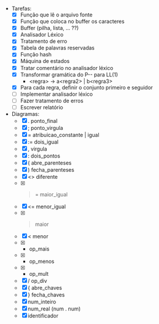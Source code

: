 - Tarefas:
	- [x] Função que lê o arquivo fonte
	- [x] Função que coloca no buffer os caracteres
	- [x] Buffer (pilha, lista, ... ??)
	- [x] Analisador Léxico
	- [x] Tratamento de erro
	- [x] Tabela de palavras reservadas
	- [x] Função hash
	- [x] Máquina de estados
	- [x] Tratar comentário no analisador léxico
	- [x] Transformar gramática do P-- para LL(1)
		- \<regra\> -> a\<regra2\> | b\<regra3\>
	- [x] Para cada regra, definir o conjunto primeiro e seguidor
	- [ ] Implementar analisador léxico
	- [ ] Fazer tratamento de erros
	- [ ] Escrever relatório

- Diagramas:
	- [x] . ponto_final
	- [x] ; ponto_virgula
	- [x] = atribuicao_constante | igual
	- [x] := dois_igual
	- [x] , virgula
	- [x] : dois_pontos
	- [x] ( abre_parenteses
	- [x] ) fecha_parenteses
	- [x] <> diferente
	- [x] >= maior_igual
	- [x] <= menor_igual
	- [x] > maior
	- [x] < menor
	- [x] + op_mais
	- [x] - op_menos
	- [x] * op_mult
	- [x] / op_div
	- [x] { abre_chaves
	- [x] } fecha_chaves
	- [x] num_inteiro
	- [x] num_real (num . num)
	- [x] identificador

